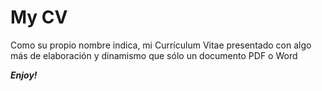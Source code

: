 # My CV

Como su propio nombre indica, mi Currículum Vitae presentado con algo más de elaboración y dinamismo que sólo un documento PDF o Word

***Enjoy!***
